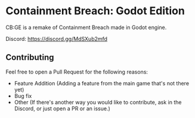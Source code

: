 # Containment Breach: Godot Edition
CB:GE is a remake of Containment Breach made in Godot engine.

Discord: https://discord.gg/MdSXub2mfd

## Contributing 
Feel free to open a Pull Request for the following reasons:

- Feature Addition (Adding a feature from the main game that's not there yet)
- Bug fix
- Other (If there's another way you would like to contribute, ask in the Discord, or just open a PR or an issue.)
 
